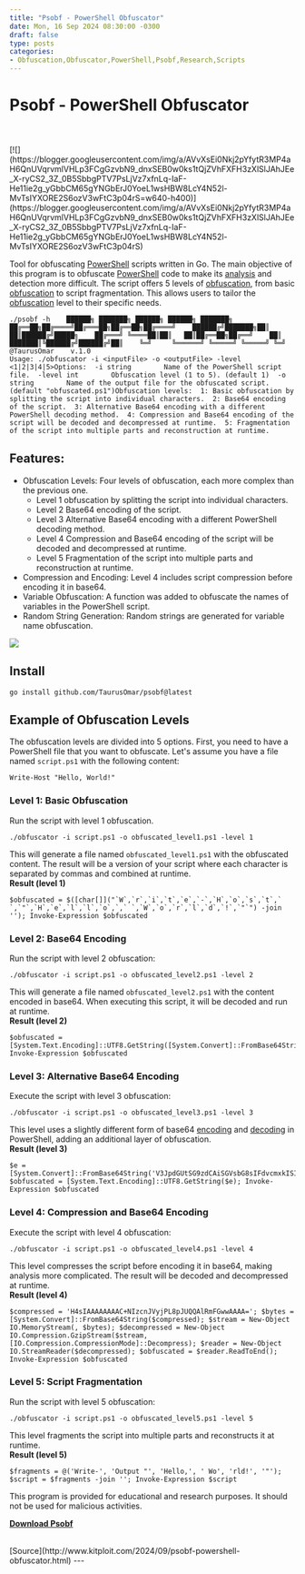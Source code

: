 ```yaml
---
title: "Psobf - PowerShell Obfuscator"
date: Mon, 16 Sep 2024 08:30:00 -0300
draft: false
type: posts
categories: 
- Obfuscation,Obfuscator,PowerShell,Psobf,Research,Scripts
---
```

# Psobf - PowerShell Obfuscator

<br/>

<br/>
[![](https://blogger.googleusercontent.com/img/a/AVvXsEi0Nkj2pYfytR3MP4aH6QnUVqrvmlVHLp3FCgGzvbN9_dnxSEB0w0ks1tQjZVhFXFH3zXlSlJAhJEe_X-ryCS2_3Z_0B5SbbgPTV7PsLjVz7xfnLq-IaF-He11ie2g_yGbbCM65gYNGbErJ0YoeL1wsHBW8LcY4N52l-MvTsIYXORE2S6ozV3wFtC3p04rS=w640-h400)](https://blogger.googleusercontent.com/img/a/AVvXsEi0Nkj2pYfytR3MP4aH6QnUVqrvmlVHLp3FCgGzvbN9_dnxSEB0w0ks1tQjZVhFXFH3zXlSlJAhJEe_X-ryCS2_3Z_0B5SbbgPTV7PsLjVz7xfnLq-IaF-He11ie2g_yGbbCM65gYNGbErJ0YoeL1wsHBW8LcY4N52l-MvTsIYXORE2S6ozV3wFtC3p04rS)

  

Tool for obfuscating [PowerShell](https://www.kitploit.com/search/label/PowerShell "PowerShell") scripts written in Go. The main objective of this program is to obfuscate [PowerShell](https://www.kitploit.com/search/label/PowerShell "PowerShell") code to make its [analysis](https://www.kitploit.com/search/label/Analysis "analysis") and detection more difficult. The script offers 5 levels of [obfuscation](https://www.kitploit.com/search/label/Obfuscation "obfuscation"), from basic [obfuscation](https://www.kitploit.com/search/label/Obfuscation "obfuscation") to script fragmentation. This allows users to tailor the [obfuscation](https://www.kitploit.com/search/label/Obfuscation "obfuscation") level to their specific needs.

  

```
./psobf -h    ██████╗ ███████╗ ██████╗ ██████╗ ███████╗    ██╔══██╗██╔════╝██╔═══██╗██╔══██╗██╔════╝    ██████╔╝███████╗██║   ██║██████╔╝█████╗    ██╔═══╝ ╚════██║██║   ██║██╔══██╗██╔══╝    ██║     ███████║╚██████╔╝██████╔╝██║    ╚═╝     ╚══════╝ ╚═════╝ ╚═════╝ ╚═╝    @TaurusOmar    v.1.0                                               Usage: ./obfuscator -i <inputFile> -o <outputFile> -level <1|2|3|4|5>Options:  -i string        Name of the PowerShell script file.  -level int        Obfuscation level (1 to 5). (default 1)  -o string        Name of the output file for the obfuscated script. (default "obfuscated.ps1")Obfuscation levels:  1: Basic obfuscation by splitting the script into individual characters.  2: Base64 encoding of the script.  3: Alternative Base64 encoding with a different PowerShell decoding method.  4: Compression and Base64 encoding of the script will be decoded and decompressed at runtime.  5: Fragmentation of the script into multiple parts and reconstruction at runtime.
```

Features:
---------

-   Obfuscation Levels: Four levels of obfuscation, each more complex than the previous one.
    -   Level 1 obfuscation by splitting the script into individual characters.
    -   Level 2 Base64 encoding of the script.
    -   Level 3 Alternative Base64 encoding with a different PowerShell decoding method.
    -   Level 4 Compression and Base64 encoding of the script will be decoded and decompressed at runtime.
    -   Level 5 Fragmentation of the script into multiple parts and reconstruction at runtime.
-   Compression and Encoding: Level 4 includes script compression before encoding it in base64.
-   Variable Obfuscation: A function was added to obfuscate the names of variables in the PowerShell script.
-   Random String Generation: Random strings are generated for variable name obfuscation.

[![](https://blogger.googleusercontent.com/img/a/AVvXsEi0Nkj2pYfytR3MP4aH6QnUVqrvmlVHLp3FCgGzvbN9_dnxSEB0w0ks1tQjZVhFXFH3zXlSlJAhJEe_X-ryCS2_3Z_0B5SbbgPTV7PsLjVz7xfnLq-IaF-He11ie2g_yGbbCM65gYNGbErJ0YoeL1wsHBW8LcY4N52l-MvTsIYXORE2S6ozV3wFtC3p04rS=w640-h400)](https://blogger.googleusercontent.com/img/a/AVvXsEi0Nkj2pYfytR3MP4aH6QnUVqrvmlVHLp3FCgGzvbN9_dnxSEB0w0ks1tQjZVhFXFH3zXlSlJAhJEe_X-ryCS2_3Z_0B5SbbgPTV7PsLjVz7xfnLq-IaF-He11ie2g_yGbbCM65gYNGbErJ0YoeL1wsHBW8LcY4N52l-MvTsIYXORE2S6ozV3wFtC3p04rS)

Install
-------

```
go install github.com/TaurusOmar/psobf@latest
```

Example of Obfuscation Levels
-----------------------------

The obfuscation levels are divided into 5 options. First, you need to have a PowerShell file that you want to obfuscate. Let's assume you have a file named `script.ps1` with the following content:

```
Write-Host "Hello, World!"
```

### Level 1: Basic Obfuscation

Run the script with level 1 obfuscation.

```
./obfuscator -i script.ps1 -o obfuscated_level1.ps1 -level 1
```

This will generate a file named `obfuscated_level1.ps1` with the obfuscated content. The result will be a version of your script where each character is separated by commas and combined at runtime.  
**Result (level 1)**

```
$obfuscated = $([char[]]("`W`,`r`,`i`,`t`,`e`,`-`,`H`,`o`,`s`,`t`,` `,`"`,`H`,`e`,`l`,`l`,`o`,`,` `,`W`,`o`,`r`,`l`,`d`,`!`,`"`") -join ''); Invoke-Expression $obfuscated
```

### Level 2: Base64 Encoding

Run the script with level 2 obfuscation:

```
./obfuscator -i script.ps1 -o obfuscated_level2.ps1 -level 2
```

This will generate a file named `obfuscated_level2.ps1` with the content encoded in base64. When executing this script, it will be decoded and run at runtime.  
**Result (level 2)**

```
$obfuscated = [System.Text.Encoding]::UTF8.GetString([System.Convert]::FromBase64String('V3JpdGUtSG9zdCAiSGVsbG8sIFdvcmxkISI=')); Invoke-Expression $obfuscated
```

### Level 3: Alternative Base64 Encoding

Execute the script with level 3 obfuscation:

```
./obfuscator -i script.ps1 -o obfuscated_level3.ps1 -level 3
```

This level uses a slightly different form of base64 [encoding](https://www.kitploit.com/search/label/Encoding "encoding") and [decoding](https://www.kitploit.com/search/label/Decoding "decoding") in PowerShell, adding an additional layer of obfuscation.  
**Result (level 3)**

```
$e = [System.Convert]::FromBase64String('V3JpdGUtSG9zdCAiSGVsbG8sIFdvcmxkISI='); $obfuscated = [System.Text.Encoding]::UTF8.GetString($e); Invoke-Expression $obfuscated
```

### Level 4: Compression and Base64 Encoding

Execute the script with level 4 obfuscation:

```
./obfuscator -i script.ps1 -o obfuscated_level4.ps1 -level 4
```

This level compresses the script before encoding it in base64, making analysis more complicated. The result will be decoded and decompressed at runtime.  
**Result (level 4)**

```
$compressed = 'H4sIAAAAAAAAC+NIzcnJVyjPL8pJUQQAlRmFGwwAAAA='; $bytes = [System.Convert]::FromBase64String($compressed); $stream = New-Object IO.MemoryStream(, $bytes); $decompressed = New-Object IO.Compression.GzipStream($stream, [IO.Compression.CompressionMode]::Decompress); $reader = New-Object IO.StreamReader($decompressed); $obfuscated = $reader.ReadToEnd(); Invoke-Expression $obfuscated
```

### Level 5: Script Fragmentation

Run the script with level 5 obfuscation:

```
./obfuscator -i script.ps1 -o obfuscated_level5.ps1 -level 5
```

This level fragments the script into multiple parts and reconstructs it at runtime.  
**Result (level 5)**

```
$fragments = @('Write-', 'Output "', 'Hello,', ' Wo', 'rld!', '"'); $script = $fragments -join ''; Invoke-Expression $script
```

This program is provided for educational and research purposes. It should not be used for malicious activities.

  
  

**[Download Psobf](https://github.com/TaurusOmar/psobf "Download Psobf")**

<br/>
[Source](http://www.kitploit.com/2024/09/psobf-powershell-obfuscator.html)
---
